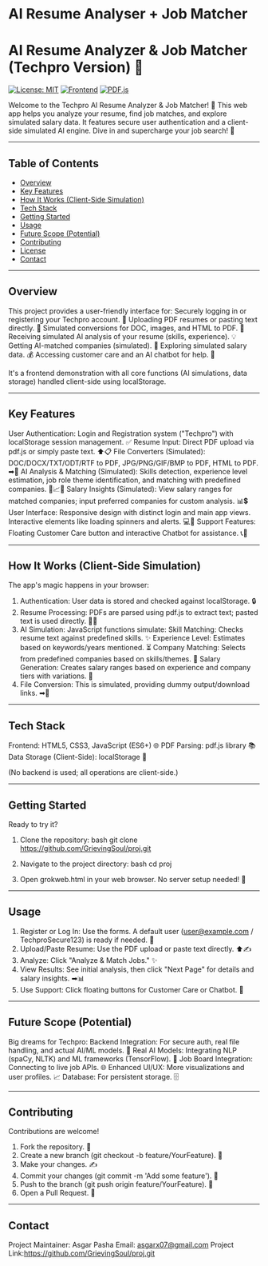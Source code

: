 AI Resume Analyser + Job Matcher
=======
# AI Resume Analyzer & Job Matcher (Techpro Version) 🚀

[![License: MIT](https://img.shields.io/badge/License-MIT-yellow.svg)](https://opensource.org/licenses/MIT)
[![Frontend](https://img.shields.io/badge/Frontend-HTML%2FCSS%2FJS-orange.svg)](#tech-stack)
[![PDF.js](https://img.shields.io/badge/PDF%20Parsing-PDF.js-red.svg)](#tech-stack)

Welcome to the Techpro AI Resume Analyzer & Job Matcher! 🎉 This web app helps you analyze your resume, find job matches, and explore simulated salary data. It features secure user authentication and a client-side simulated AI engine. Dive in and supercharge your job search! 💼

---

## Table of Contents
- [Overview](#overview)
- [Key Features](#key-features)
- [How It Works (Client-Side Simulation)](#how-it-works-client-side-simulation)
- [Tech Stack](#tech-stack)
- [Getting Started](#getting-started)
- [Usage](#usage)
- [Future Scope (Potential)](#future-scope-potential)
- [Contributing](#contributing)
- [License](#license)
- [Contact](#contact)

---

## Overview

This project provides a user-friendly interface for:
 Securely logging in or registering your Techpro account. 🔐
 Uploading PDF resumes or pasting text directly. 📄
 Simulated conversions for DOC, images, and HTML to PDF. 🔄
 Receiving simulated AI analysis of your resume (skills, experience). 💡
 Getting AI-matched companies (simulated). 🏢
 Exploring simulated salary data. 💰
 Accessing customer care and an AI chatbot for help. 💬

It's a frontend demonstration with all core functions (AI simulations, data storage) handled client-side using localStorage.

---

## Key Features

 User Authentication: Login and Registration system ("Techpro") with localStorage session management. ✅
 Resume Input: Direct PDF upload via pdf.js or simply paste text. ⬆📋
 File Converters (Simulated): DOC/DOCX/TXT/ODT/RTF to PDF, JPG/PNG/GIF/BMP to PDF, HTML to PDF. ➡📁
 AI Analysis & Matching (Simulated): Skills detection, experience level estimation, job role theme identification, and matching with predefined companies. 🎯📈🤝
 Salary Insights (Simulated): View salary ranges for matched companies; input preferred companies for custom analysis. 📊💲
 User Interface: Responsive design with distinct login and main app views. Interactive elements like loading spinners and alerts. 💻📱
 Support Features: Floating Customer Care button and interactive Chatbot for assistance. 📞🤖

---

## How It Works (Client-Side Simulation)

The app's magic happens in your browser:

1.  Authentication: User data is stored and checked against localStorage. 🔒
2.  Resume Processing: PDFs are parsed using pdf.js to extract text; pasted text is used directly. 📖📝
3.  AI Simulation: JavaScript functions simulate:
     Skill Matching: Checks resume text against predefined skills. ✨
     Experience Level: Estimates based on keywords/years mentioned. ⏳
     Company Matching: Selects from predefined companies based on skills/themes. 🏢
     Salary Generation: Creates salary ranges based on experience and company tiers with variations. 💸
4.  File Conversion: This is simulated, providing dummy output/download links. ➡📁

---

## Tech Stack

 Frontend: HTML5, CSS3, JavaScript (ES6+) 🌐
 PDF Parsing: pdf.js library 📚
 Data Storage (Client-Side): localStorage 💾

(No backend is used; all operations are client-side.)

---

## Getting Started

Ready to try it?

1.  Clone the repository:
    bash
    git clone https://github.com/GrievingSoul/proj.git
    
2.  Navigate to the project directory:
    bash
    cd proj
    
3.  Open grokweb.html in your web browser. No server setup needed! 🎉

---

## Usage

1.  Register or Log In: Use the forms. A default user (user@example.com / TechproSecure123) is ready if needed. 👤
2.  Upload/Paste Resume: Use the PDF upload or paste text directly. ⬆✍
3.  Analyze: Click "Analyze & Match Jobs." ✨
4.  View Results: See initial analysis, then click "Next Page" for details and salary insights. ➡📊
5.  Use Support: Click floating buttons for Customer Care or Chatbot. 🤝

---

## Future Scope (Potential)

Big dreams for Techpro:
 Backend Integration: For secure auth, real file handling, and actual AI/ML models. 🚀
 Real AI Models: Integrating NLP (spaCy, NLTK) and ML frameworks (TensorFlow). 🧠
 Job Board Integration: Connecting to live job APIs. 🌐
 Enhanced UI/UX: More visualizations and user profiles. 📈
 Database: For persistent storage. 🗄

---

## Contributing

Contributions are welcome!
1.  Fork the repository. 🍴
2.  Create a new branch (git checkout -b feature/YourFeature). 🌿
3.  Make your changes. ✍
4.  Commit your changes (git commit -m 'Add some feature'). 💾
5.  Push to the branch (git push origin feature/YourFeature). 🚀
6.  Open a Pull Request. 🌟

---

## Contact

 Project Maintainer: Asgar Pasha
 Email: asgarx07@gmail.com
 Project Link:https://github.com/GrievingSoul/proj.git

